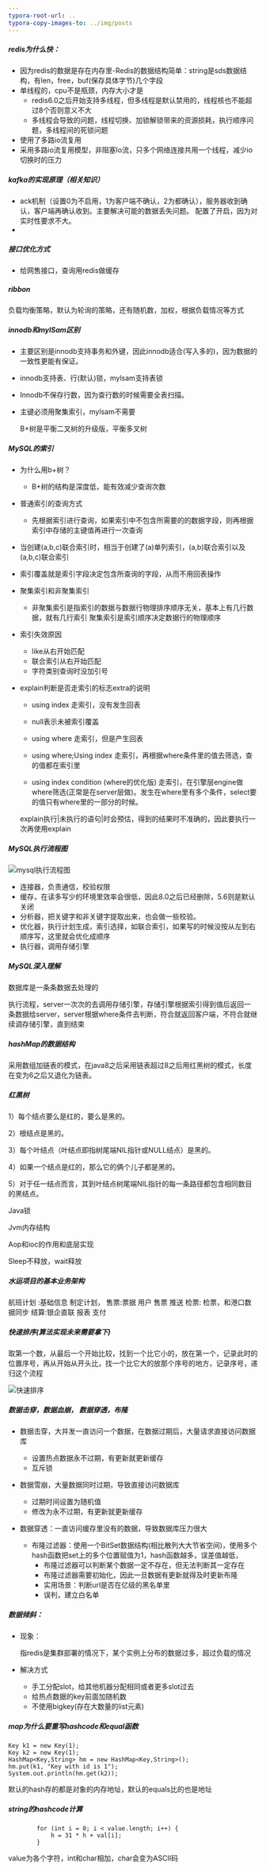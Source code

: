 ```yaml
---
typora-root-url: ..
typora-copy-images-to: ../img/posts
---
```


##### redis为什么快：

- 因为redis的数据是存在内存里-Redis的数据结构简单：string是sds数据结构，有len，free，buf(保存具体字节)几个字段
- 单线程的，cpu不是瓶颈，内存大小才是
  - redis6.0之后开始支持多线程，但多线程是默认禁用的，线程核也不能超过8个否则意义不大
  - 多线程会导致的问题，线程切换、加锁解锁带来的资源损耗，执行顺序问题，多线程间的死锁问题
- 使用了多路io流复用
- 采用多路io流复用模型，非阻塞Io流，只多个网络连接共用一个线程，减少io切换时的压力

##### kafka的实现原理（相关知识）

- ack机制（设置0为不启用，1为客户端不确认，2为都确认），服务器收到确认，客户端再确认收到。主要解决可能的数据丢失问题。  配置了开启，因为对实时性要求不大。
- 

##### 接口优化方式

- 给网售接口，查询用redis做缓存

##### ribbon 

负载均衡策略，默认为轮询的策略，还有随机数，加权，根据负载情况等方式

##### innodb和mylSam区别

- 主要区别是innodb支持事务和外键，因此innodb适合(写入多的)，因为数据的一致性更能有保证。

- innodb支持表、行(默认)锁，mylsam支持表锁

- Innodb不保存行数，因为查行数的时候需要全表扫描。

- 主键必须用聚集索引，mylsam不需要

  B+树是平衡二叉树的升级版，平衡多叉树

##### MySQL的索引

- 为什么用b+树？ 
  - B+树的结构是深度低，能有效减少查询次数
  
- 普通索引的查询方式
  - 先根据索引进行查询，如果索引中不包含所需要的的数据字段，则再根据索引中存储的主键值再进行一次查询
  
- 当创建(a,b,c)联合索引时，相当于创建了(a)单列索引，(a,b)联合索引以及(a,b,c)联合索引 

- 索引覆盖就是索引字段决定包含所查询的字段，从而不用回表操作

- 聚集索引和非聚集索引
  - 非聚集索引是指索引的数据与数据行物理排序顺序无关，基本上有几行数据，就有几行索引
    聚集索引是索引顺序决定数据行的物理顺序
  
- 索引失效原因
  - like从右开始匹配
  - 联合索引从右开始匹配
  - 字符类别查询时没加引号
  
- explain判断是否走索引的标志extra的说明
  - using index 走索引，没有发生回表
  - null表示未被索引覆盖
  - using where 走索引，但是产生回表
  - using where;Using index 走索引，再根据where条件里的值去筛选，查的值都在索引里
  
  - using index condition (where的优化版) 走索引，在引擎层engine做where筛选(正常是在server层做)。发生在where里有多个条件，select要的值只有where里的一部分的时候。
  
  explain执行|未执行的语句|时会预估，得到的结果时不准确的，因此要执行一次再使用explain

##### MySQL执行流程图

![mysql执行流程图](/img/posts/mysql执行流程图.png)

- 连接器，负责通信，校验权限
- 缓存，在读多写少的环境里效率会很低，因此8.0之后已经删除，5.6则是默认关闭
- 分析器，把关键字和非关键字提取出来，也会做一些校验。
- 优化器，执行计划生成，索引选择，如联合索引，如果写的时候没按从左到右顺序写，这里就会优化成顺序
- 执行器，调用存储引擎

##### MySQL深入理解

数据库是一条条数据去处理的

执行流程，server一次次的去调用存储引擎，存储引擎根据索引得到值后返回一条数据给server，server根据where条件去判断，符合就返回客户端，不符合就继续调存储引擎，直到结束

##### hashMap的数据结构

采用数组加链表的模式，在java8之后采用链表超过8之后用红黑树的模式，长度在变为6之后又退化为链表。

##### 红黑树

1）每个结点要么是红的，要么是黑的。

2）根结点是黑的。

3）每个叶结点（叶结点即指树尾端NIL指针或NULL结点）是黑的。

4）如果一个结点是红的，那么它的俩个儿子都是黑的。

5）对于任一结点而言，其到叶结点树尾端NIL指针的每一条路径都包含相同数目的黑结点。

Java锁

Jvm内存结构

Aop和ioc的作用和底层实现



Sleep不释放，wait释放

##### 水运项目的基本业务架构

航班计划 :基础信息 制定计划，
售票:票据 用户 售票  推送
检票: 检票，和港口数据同步
结算:银企直联 报表  支付

##### 快速排序(算法实现未来需要拿下)

取第一个数，从最后一个开始比较，找到一个比它小的，放在第一个，记录此时的位置序号，再从开始从开头比，找一个比它大的放那个序号的地方，记录序号，递归这个流程

![快速排序](/img/posts/快速排序.jpeg)

##### 数据击穿，数据血崩， 数据穿透，布隆 

- 数据击穿，大并发一直访问一个数据，在数据过期后，大量请求直接访问数据库
  - 设置热点数据永不过期，有更新就更新缓存
  - 互斥锁
- 数据雪崩，大量数据同时过期，导致直接访问数据库
  - 过期时间设置为随机值
  - 修改为永不过期，有更新就更新缓存

- 数据穿透：一直访问缓存里没有的数据，导致数据库压力很大
  - 布隆过滤器：使用一个BitSet数据结构(相比散列大大节省空间)，使用多个hash函数把set上的多个位置赋值为1，hash函数越多，误差值越低，
    - 布隆过滤器可以判断某个数据一定不存在，但无法判断其一定存在
    - 布隆过滤器需要初始化，因此一旦数据有更新就得及时更新布隆
    - 实用场景：判断url是否在亿级的黑名单里
    - 误判，建立白名单

##### 数据倾斜：

- 现象：

  指redis是集群部署的情况下，某个实例上分布的数据过多，超过负载的情况

- 解决方式

  - 手工分配slot，给其他机器分配相同或者更多slot过去
  - 给热点数据的key前面加随机数
  - 不使用bigkey(存在大数量的list元素)



##### map为什么要重写hashcode和equal函数

```
Key k1 = new Key(1);
Key k2 = new Key(1);
HashMap<Key,String> hm = new HashMap<Key,String>();
hm.put(k1, "Key with id is 1");    
System.out.println(hm.get(k2));    
```

默认的hash存的都是对象的内存地址，默认的equals比的也是地址



##### string的hashcode计算

```
        for (int i = 0; i < value.length; i++) {
            h = 31 * h + val[i];
        }
```

value为各个字符，int和char相加，char会变为ASCII码